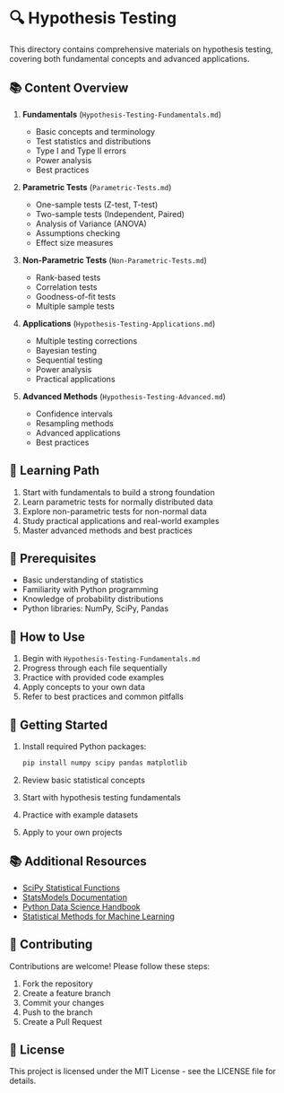 # 🔍 Hypothesis Testing

This directory contains comprehensive materials on hypothesis testing, covering both fundamental concepts and advanced applications.

## 📚 Content Overview

1. **Fundamentals** (`Hypothesis-Testing-Fundamentals.md`)

   - Basic concepts and terminology
   - Test statistics and distributions
   - Type I and Type II errors
   - Power analysis
   - Best practices

2. **Parametric Tests** (`Parametric-Tests.md`)

   - One-sample tests (Z-test, T-test)
   - Two-sample tests (Independent, Paired)
   - Analysis of Variance (ANOVA)
   - Assumptions checking
   - Effect size measures

3. **Non-Parametric Tests** (`Non-Parametric-Tests.md`)

   - Rank-based tests
   - Correlation tests
   - Goodness-of-fit tests
   - Multiple sample tests

4. **Applications** (`Hypothesis-Testing-Applications.md`)

   - Multiple testing corrections
   - Bayesian testing
   - Sequential testing
   - Power analysis
   - Practical applications

5. **Advanced Methods** (`Hypothesis-Testing-Advanced.md`)
   - Confidence intervals
   - Resampling methods
   - Advanced applications
   - Best practices

## 🎯 Learning Path

1. Start with fundamentals to build a strong foundation
2. Learn parametric tests for normally distributed data
3. Explore non-parametric tests for non-normal data
4. Study practical applications and real-world examples
5. Master advanced methods and best practices

## 🔧 Prerequisites

- Basic understanding of statistics
- Familiarity with Python programming
- Knowledge of probability distributions
- Python libraries: NumPy, SciPy, Pandas

## 📖 How to Use

1. Begin with `Hypothesis-Testing-Fundamentals.md`
2. Progress through each file sequentially
3. Practice with provided code examples
4. Apply concepts to your own data
5. Refer to best practices and common pitfalls

## 🚀 Getting Started

1. Install required Python packages:

   ```bash
   pip install numpy scipy pandas matplotlib
   ```

2. Review basic statistical concepts
3. Start with hypothesis testing fundamentals
4. Practice with example datasets
5. Apply to your own projects

## 📚 Additional Resources

- [SciPy Statistical Functions](https://docs.scipy.org/doc/scipy/reference/stats.html)
- [StatsModels Documentation](https://www.statsmodels.org/stable/index.html)
- [Python Data Science Handbook](https://jakevdp.github.io/PythonDataScienceHandbook/)
- [Statistical Methods for Machine Learning](https://machinelearningmastery.com/statistics-for-machine-learning/)

## 🤝 Contributing

Contributions are welcome! Please follow these steps:

1. Fork the repository
2. Create a feature branch
3. Commit your changes
4. Push to the branch
5. Create a Pull Request

## 📄 License

This project is licensed under the MIT License - see the LICENSE file for details.
